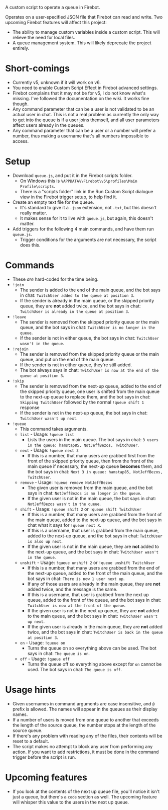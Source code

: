 A custom script to operate a queue in Firebot.

Operates on a user-specified JSON file that Firebot can read and write.
Two upcoming Firebot features will affect this project:
- The ability to manage custom variables inside a custom script. This will relieve the need for local files.
- A queue management system. This will likely deprecate the project entirely.

# Short-comings
- Currently v5, unknown if it will work on v6.
- You need to enable Custom Script Effect in Firebot advanced settings.
- Firebot complains that it may not be for v5, I do not know what's missing. I've followed the documentation on the wiki. It works fine though.
- Any command parameter that can be a user is not validated to be an actual user in chat. This is not a real problem as currently the only way to get into the queue is if a user joins themself, and all user parameters affect users already in the queues.
- Any command parameter that can be a user or a number will prefer a number, thus making a username that's all numbers impossible to access.

# Setup
- Download `queue.js`, and put it in the Firebot scripts folder.
	- On Windows this is `%APPDATA%\Firebot\v5\profiles\Main Profile\scripts`.
	- There is a "scripts folder" link in the Run Custom Script dialogue view in the Firebot trigger setup, to help find it.
- Create an empty text file for the queue.
	- It's standard to give it a `.json` extension, not `.txt`, but this doesn't really matter.
	- It makes sense for it to live with `queue.js`, but again, this doesn't matter.
- Add triggers for the following 4 main commands, and have them run `queue.js`.
	- Trigger conditions for the arguments are not necessary, the script does this.

# Commands
- These _are_ hard-coded for the time being.
- `!join`
	- The sender is added to the end of the main queue, and the bot says in chat: `TwitchUser added to the queue at position 3`.
	- If the sender is already in the main queue, or the skipped priority queue, they are **not** added twice, and the bot says in chat: `TwitchUser is already in the queue at position 3`.
- `!leave`
	- The sender is removed from the skipped priority queue or the main queue, and the bot says in chat: `TwitchUser is no longer in the queue`.
	- If the sender is not in either queue, the bot says in chat: `TwitchUser wasn't in the queue`.
- `!rejoin`
	- The sender is removed from the skipped priority queue or the main queue, and put on the end of the main queue.
	- If the sender is not in either queue, they're still added.
	- The bot always says in chat: `TwitchUser is now at the end of the queue at position 3`.
- `!skip`
	- The sender is removed from the next-up queue, added to the end of the skipped priority queue, one user is shifted from the main queue to the next-up queue to replace them, and the bot says in chat: `Skipping TwitchUser` followed by the normal `!queue shift 1` response
	- If the sender is not in the next-up queue, the bot says in chat: `TwitchUser wasn't up next`.
- `!queue`
	- This command takes arguments.
	- `list` - Usage: `!queue list`
		- Lists the users in the main queue. The bot says in chat: `3 users in the queue: hamstap85, NotJeffBezos, TwitchUser`.
	- `next` - Usage: `!queue next 3`
		- If this is a number, that many users are grabbed first from the front of the skipped priority queue, then from the front of the main queue if necessary, the next-up queue **becomes** them, and the bot says in chat: `Next 3 in queue: hamstap85, NotJeffBezos, TwitchUser`.
	- `remove` - Usage: `!queue remove NotJeffBezos`
		- The given user is removed from the main queue, and the bot says in chat: `NotJeffBezos is no longer in the queue`.
		- If the given user is not in the main queue, the bot says in chat: `NotJeffBezos wasn't in the queue`.
	- `shift` - Usage: `!queue shift 2` or `!queue shift TwitchUser`
		- If this is a number, that many users are grabbed from the front of the main queue, added to the next-up queue, and the bot says in chat what it says for `!queue next X`.
		- If this is a username, that user is grabbed from the main queue, added to the next-up queue, and the bot says in chat: `TwitchUser is also up next`.
		- If the given user is not in the main queue, they are **not** added to the next-up queue, and the bot says in chat: `TwitchUser wasn't in the queue`.
	- `unshift` - Usage: `!queue unshift 2` or `!queue unshift TwitchUser`
		- If this is a number, that many users are grabbed from the end of the next-up queue, added to the front of the main queue, and the bot says in chat: `There is now 1 user next up`.
		- If any of those users are already in the main queue, they are **not** added twice, and the message is the same.
		- If this is a username, that user is grabbed from the next up queue, added to the front of the queue, and the bot says in chat: `TwitchUser is now at the front of the queue`.
		- If the given user is not in the next up queue, they are **not** added to the main queue, and the bot says in chat: `TwitchUser wasn't up next`.
		- If the given user is already in the main queue, they are **not** added twice, and the bot says in chat: `TwitchUser is back in the queue at position 3`.
	- `on` - Usage: `!queue on`
		- Turns the queue on so everything above can be used. The bot says in chat: `The queue is on`.
	- `off` - Usage: `!queue off`
		- Turns the queue off so everything above except for `on` cannot be used. The bot says in chat: `The queue is off`.

# Usage hints
- Given usernames in command arguments are case insensitive, and `@` prefix is allowed. The names will appear in the queues as their display names.
- If a number of users is moved from one queue to another that exceeds the length of the source queue, the number stops at the length of the source queue.
- If there's any problem with reading any of the files, their contents will be reset to a default.
- The script makes no attempt to block any user from performing any action. If you want to add restrictions, it must be done in the command trigger before the script is run.

# Upcoming features
- If you look at the contents of the next up queue file, you'll notice it isn't just a queue, but there's a `code` section as well. The upcoming feature will whisper this value to the users in the next up queue.
